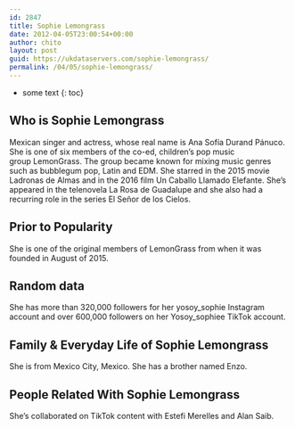 ```yaml
---
id: 2847
title: Sophie Lemongrass
date: 2012-04-05T23:00:54+00:00
author: chito
layout: post
guid: https://ukdataservers.com/sophie-lemongrass/
permalink: /04/05/sophie-lemongrass/
---
```


* some text
{: toc}
          
          
## Who is  Sophie Lemongrass
                  
                  
                  
Mexican singer and actress, whose real name is Ana Sofía Durand Pánuco. She is one of six members of the co-ed, children&#8217;s pop music group LemonGrass. The group became known for mixing music genres such as bubblegum pop, Latin and EDM. She starred in the 2015 movie Ladronas de Almas and in the 2016 film Un Caballo Llamado Elefante. She&#8217;s appeared in the telenovela La Rosa de Guadalupe and she also had a recurring role in the series El Señor de los Cielos.  
                  
                
                
                
## Prior to Popularity 
                  
                  
                  
She is one of the original members of LemonGrass from when it was founded in August of 2015.
                  
                
                
                
## Random data 
                  
                  
                  
She has more than 320,000 followers for her yosoy_sophie Instagram account and over 600,000 followers on her Yosoy_sophiee TikTok account. 
                  
                
                
                
## Family & Everyday Life of Sophie Lemongrass
                  
                  
                  
She is from Mexico City, Mexico. She has a brother named Enzo. 
                  
                
                
                
## People Related With  Sophie Lemongrass
                  
                  
                  
She&#8217;s collaborated on TikTok content with Estefi Merelles and Alan Saib.
                  
                
              
            
          
          
          
    
    
  
